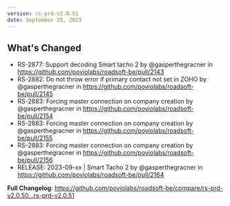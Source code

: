 ```yaml
---
version: rs-prd-v2.0.51
date: September 25, 2023
---
```


## What's Changed
* RS-2877: Support decoding Smart tacho 2 by @gasperthegracner in https://github.com/poviolabs/roadsoft-be/pull/2143
* RS-2882: Do not throw error if primary contact not set in ZOHO by @gasperthegracner in https://github.com/poviolabs/roadsoft-be/pull/2145
* RS-2883: Forcing master connection on company creation by @gasperthegracner in https://github.com/poviolabs/roadsoft-be/pull/2154
* RS-2883: Forcing master connection on company creation by @gasperthegracner in https://github.com/poviolabs/roadsoft-be/pull/2155
* RS-2883: Forcing master connection on company creation by @gasperthegracner in https://github.com/poviolabs/roadsoft-be/pull/2156
* RELEASE: 2023-09-xx | Smart Tacho 2 by @gasperthegracner in https://github.com/poviolabs/roadsoft-be/pull/2164


**Full Changelog**: https://github.com/poviolabs/roadsoft-be/compare/rs-prd-v2.0.50...rs-prd-v2.0.51